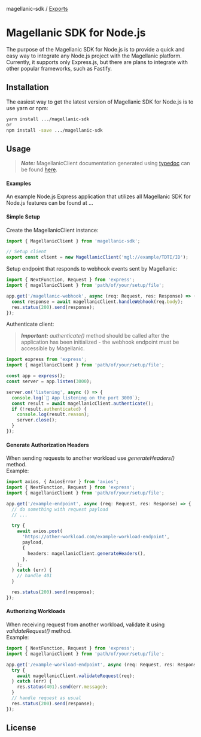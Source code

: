 magellanic-sdk / [Exports](modules.md)

# Magellanic SDK for Node.js

The purpose of the Magellanic SDK for Node.js is to provide a quick and easy way to integrate any Node.js project with the Magellanic platform. Currently, it supports only Express.js, but there are plans to integrate with other popular frameworks, such as Fastify.

## Installation

The easiest way to get the latest version of Magellanic SDK for Node.js is to use yarn or npm:

[//]: # 'TODO: replace with proper npm package name'

```bash
yarn install .../magellanic-sdk
or
npm install -save .../magellanic-sdk
```

## Usage

> _**Note:**_ MagellanicClient documentation generated using [typedoc](https://github.com/TypeStrong/typedoc) can be found [here](docs/classes/MagellanicClient.md).

#### Examples

An example Node.js Express application that utilizes all Magellanic SDK for Node.js features can be found at ...

#### Simple Setup

Create the MagellanicClient instance:

```ts
import { MagellanicClient } from 'magellanic-sdk';

// Setup client
export const client = new MagellanicClient('mgl://example/TDTI/ID');
```

Setup endpoint that responds to webhook events sent by Magellanic:

```ts
import { NextFunction, Request } from 'express';
import { magellanicClient } from 'path/of/your/setup/file';

app.get('/magellanic-webhook', async (req: Request, res: Response) => {
  const response = await magellanicClient.handleWebhook(req.body);
  res.status(200).send(response);
});
```

Authenticate client:

> **_Important:_** _authenticate()_ method should be called after the application has been initialized - the webhook endpoint must be accessible by Magellanic.

```ts
import express from 'express';
import { magellanicClient } from 'path/of/your/setup/file';

const app = express();
const server = app.listen(3000);

server.on('listening', async () => {
  console.log(`🚀 App listening on the port 3000`);
  const result = await magellanicClient.authenticate();
  if (!result.authenticated) {
    console.log(result.reason);
    server.close();
  }
});
```

#### Generate Authorization Headers

When sending requests to another workload use _generateHeaders()_ method. <br>
Example:

```ts
import axios, { AxiosError } from 'axios';
import { NextFunction, Request } from 'express';
import { magellanicClient } from 'path/of/your/setup/file';

app.get('/example-endpoint', async (req: Request, res: Response) => {
  // do something with request payload
  // ...

  try {
    await axios.post(
      'https://other-workload.com/example-workload-endpoint',
      payload,
      {
        headers: magellanicClient.generateHeaders(),
      },
    );
  } catch (err) {
    // handle 401
  }

  res.status(200).send(response);
});
```

#### Authorizing Workloads

When receiving request from another workload, validate it using _validateRequest()_ method. <br>
Example:

```ts
import { NextFunction, Request } from 'express';
import { magellanicClient } from 'path/of/your/setup/file';

app.get('/example-workload-endpoint', async (req: Request, res: Response) => {
  try {
    await magellanicClient.validateRequest(req);
  } catch (err) {
    res.status(401).send(err.message);
  }
  // handle request as usual
  res.status(200).send(response);
});
```

## License

[//]: # 'TODO'
